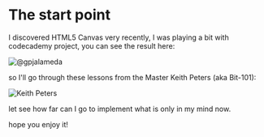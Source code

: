 # The start point

I discovered HTML5 Canvas very recently, I was playing a bit with codecademy project, you can see the result here: 

![@gpjalameda](http://www.codecademy.com/gpjalameda/codebits/RC9QqC "@gpjalameda")

so I'll go through these lessons from the Master Keith Peters (aka Bit-101):

![Keith Peters](http://creativejs.com/2011/08/31-days-of-canvas-tutorials/ "Keith Peters")

let see how far can I go to implement what is only in my mind now.

hope you enjoy it!
